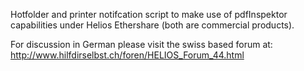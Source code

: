 Hotfolder and printer notifcation script to make use of pdfInspektor capabilities under Helios Ethershare (both are commercial products).

For discussion in German please visit the swiss based forum at:
http://www.hilfdirselbst.ch/foren/HELIOS_Forum_44.html
